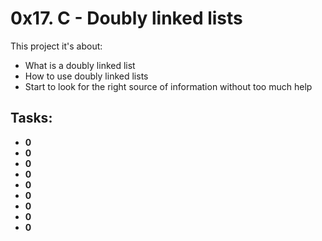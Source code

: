 # 0x17. C - Doubly linked lists

This project it's about:

- What is a doubly linked list
- How to use doubly linked lists
- Start to look for the right source of information without too much help

## Tasks:

- **0**
- **0**
- **0**
- **0**
- **0**
- **0**
- **0**
- **0**
- **0**
